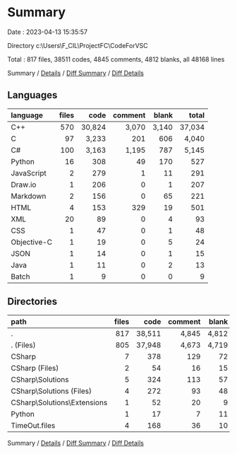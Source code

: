 # Summary

Date : 2023-04-13 15:35:57

Directory c:\\Users\\F_CIL\\ProjectFC\\CodeForVSC

Total : 817 files,  38511 codes, 4845 comments, 4812 blanks, all 48168 lines

Summary / [Details](details.md) / [Diff Summary](diff.md) / [Diff Details](diff-details.md)

## Languages
| language | files | code | comment | blank | total |
| :--- | ---: | ---: | ---: | ---: | ---: |
| C++ | 570 | 30,824 | 3,070 | 3,140 | 37,034 |
| C | 97 | 3,233 | 201 | 606 | 4,040 |
| C# | 100 | 3,163 | 1,195 | 787 | 5,145 |
| Python | 16 | 308 | 49 | 170 | 527 |
| JavaScript | 2 | 279 | 1 | 11 | 291 |
| Draw.io | 1 | 206 | 0 | 1 | 207 |
| Markdown | 2 | 156 | 0 | 65 | 221 |
| HTML | 4 | 153 | 329 | 19 | 501 |
| XML | 20 | 89 | 0 | 4 | 93 |
| CSS | 1 | 47 | 0 | 1 | 48 |
| Objective-C | 1 | 19 | 0 | 5 | 24 |
| JSON | 1 | 14 | 0 | 1 | 15 |
| Java | 1 | 11 | 0 | 2 | 13 |
| Batch | 1 | 9 | 0 | 0 | 9 |

## Directories
| path | files | code | comment | blank | total |
| :--- | ---: | ---: | ---: | ---: | ---: |
| . | 817 | 38,511 | 4,845 | 4,812 | 48,168 |
| . (Files) | 805 | 37,948 | 4,673 | 4,719 | 47,340 |
| CSharp | 7 | 378 | 129 | 72 | 579 |
| CSharp (Files) | 2 | 54 | 16 | 15 | 85 |
| CSharp\\Solutions | 5 | 324 | 113 | 57 | 494 |
| CSharp\\Solutions (Files) | 4 | 272 | 93 | 48 | 413 |
| CSharp\\Solutions\\Extensions | 1 | 52 | 20 | 9 | 81 |
| Python | 1 | 17 | 7 | 11 | 35 |
| TimeOut.files | 4 | 168 | 36 | 10 | 214 |

Summary / [Details](details.md) / [Diff Summary](diff.md) / [Diff Details](diff-details.md)
